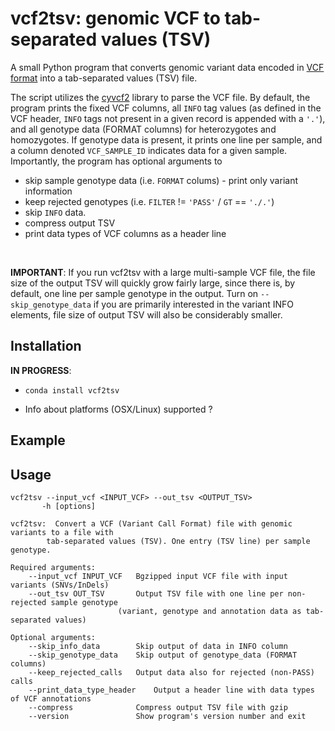 # vcf2tsv: genomic VCF to tab-separated values (TSV)

A small Python program that converts genomic variant data encoded in [VCF format](https://samtools.github.io/hts-specs/VCFv4.2.pdf) into a tab-separated values (TSV) file.

The script utilizes the [cyvcf2](https://github.com/brentp/cyvcf2) library to parse the VCF file. By default, the program prints the fixed VCF columns, all `INFO` tag values (as defined in the VCF header, `INFO` tags not present in a given record is appended with a `'.'`), and all genotype data (FORMAT columns) for heterozygotes and homozygotes. If genotype data is present, it prints one line per sample, and a column denoted `VCF_SAMPLE_ID` indicates data for a given sample. Importantly, the program has optional arguments to

* skip sample genotype data (i.e. `FORMAT` colums) - print only variant information
* keep rejected genotypes (i.e. `FILTER` != ``'PASS'`` / `GT` == `'./.'`)
* skip `INFO` data.
* compress output TSV
* print data types of VCF columns as a header line

<br>

__IMPORTANT__: If you run vcf2tsv with a large multi-sample VCF file, the file size of the output TSV will quickly grow fairly large, since there is, by default, one line per sample genotype in the output. Turn on `--skip_genotype_data` if you are primarily interested in the variant INFO elements, file size of output TSV will also be considerably smaller.

## Installation

**IN PROGRESS**:
- `conda install vcf2tsv`

- Info about platforms (OSX/Linux) supported ?

## Example



## Usage


	vcf2tsv --input_vcf <INPUT_VCF> --out_tsv <OUTPUT_TSV>
		   -h [options]

	vcf2tsv:  Convert a VCF (Variant Call Format) file with genomic variants to a file with
			tab-separated values (TSV). One entry (TSV line) per sample genotype.

	Required arguments:
		--input_vcf INPUT_VCF	Bgzipped input VCF file with input variants (SNVs/InDels)
		--out_tsv OUT_TSV     	Output TSV file with one line per non-rejected sample genotype
							(variant, genotype and annotation data as tab-separated values)

	Optional arguments:
		--skip_info_data      	Skip output of data in INFO column
		--skip_genotype_data  	Skip output of genotype_data (FORMAT columns)
		--keep_rejected_calls	Output data also for rejected (non-PASS) calls
		--print_data_type_header	Output a header line with data types of VCF annotations
		--compress            	Compress output TSV file with gzip
		--version             	Show program's version number and exit
